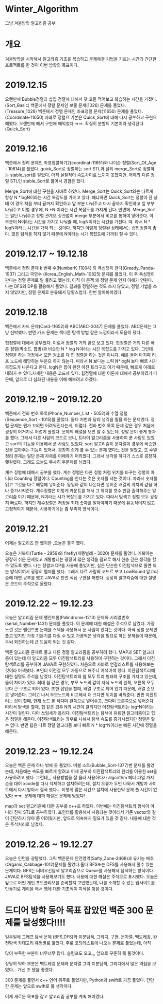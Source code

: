 # Winter_Algorithm
 그냥 겨울방학 알고리즘 공부

# 개요
 겨울방학을 시작해서 알고리즘 기초를 복습하고 문제해결 기법을 기르는 시간과 간단한 프로젝트를 한 것이 이번 방학의 목표이다.

# 2019.12.15
 오랜만에 Bubble정렬과 삽입 정렬에 대해서 닷 코들 적어보고 복습하는 시간을 가졌다. (Sort_Basic)
 백준에서 정렬 문제인 보물 문제(1026) 문제를 풀었다. (Treasure_1026)
 백준에서 정렬 문제인 좌표정렬 문제(11650) 문제를 풀었다. (Coordinate-11650)
 자바로 정렬으 기본은 Quick_Sort에 대해 다시 공부하고 구현으 해봤다. 오랜만에 해서 구현에 애먹었다 ㅠㅠ. 확실히 분할의 기본이라 생각된다. (Quick_Sort) 
 
 # 2019.12.16
 
 백준에서 정려 문제인 좌표정렬하기2(coordinat-11651)와 나이순 정렬(Sort_Of_Age - 10814)를 풀었다. quick_Sort로 정렬하는 sort STL과 달리 
 merge_Sort로 정렬하는 stable_sort를 알았다. 아직 실질적이 속도차이르 느끼지 못했지만, 어제와 다른 정렬 STL인 stable_Sort로 풀어서 경험은 했다.

 Merge_Sort에 대한 구현을 자바로 하였다. Merge_Sort는 Quick_Sort와는 다르게 항상 N *logN이라는 시간 복잡도를 가지고 있다. 왜냐하면 Quick_Sort는 정렬이          된 상태 이 경우 처음 부터 끝까지 확인하고 앞 부분 나눠주고 다시 끝까지 확인하고 앞 부부 나눠주고 이럴 경우에, N *N 이라는 시간 복잡도를 가지게 된다. 반면에.  Merge_Sort는 일단 나눠주고 정렬 관계오 상관없이 merge 부분에서 비교를 통하여 넣어준다. 이 부분이 N이라는 시간을 가지고 나눠줄 때, logN이라는 시간을 가진다. 따. 라서 N * logN이라는 시간을 가직 되는 것이다. 하지만 이렇게 정렬된 상태에서는 삽입정렬이 좋다. 많은 탐색을 하지 않기 때문에 N이라는 시가 복잡도에 가까워 질 수 있다. 

# 2019.12.17 ~ 19.12.18

백준에서 정려 문제 k 번째 수(NumberK-11004) 와 욕심쟁이 판다(Greedy_Panda-1937) 그리고 국영수 (Korea_English_Math-10825) 문제를 풀었다. 이 주 욕심쟁이 판다는 정렬 문제로 알 풀려고 했는데, 아직 이 문젝 왜 정렬 문제 인지 이해가 안된다. 나는 DFS와 DP를 활용해서 풀었다. 결과를 정렬하는 것도 쓰지 않았고, 정렬 기법을 쓰지 않았지만, 정렬 문제로 분류돼서 당황스럽다. 한번 알아봐야겠다.

# 2019.12.18

백준에서 카드 문제(Card-11652)와 ABC(ABC-3047) 문제를 풀었다. ABC문제는 그냥 신박했다. 반면 카드 문제는 색다른 탐색 방법 같은 느낌이라서 도움이 됐다.

힙정렬에 대해서 공부했다. 이로서 정렬의 거의 끝으 보고 있다. 힙정렬은 거의 다른 빠른 정렬(퀵소드, 합병)과 비슷한 N * log N이라는 시간 복잡도를 가지고 있다. 그런데 정렬을 하는 과정에서 모든 원소를 다 힙 정렬을 하는 것은 아니다. 예를 들어 마지마 리프 노드에 해당하는 부분으 하지 않는다. 따라서 N 보다는 느릭 N*logN 보다 빠르 시가 복잡도가 나온다고 한다. logN은 힙이 완전 이진 트리구조 이기 때문에, 빠르게 아래로 내려가 수 있다.자세한 내용은 코드에 있다. 힙정렬에 대한 이론에 대해서 공부하였기 때문에, 앞으로 더 심화된 내용을 이해 해보려고 하겠다.

# 2019.12.19 ~ 2019.12.20

백준에서 전화 번호 목록(Phone_Number_List - 5052)와 수열 정렬 (Sequence_Sort - 1015)를 풀었다. 둘다 저번과 달리 생각을 필욜 하는 문제였다. 정렬 문제는 뭔가 꼬의면 어려워진다는게, 어렵다. 전화 번호 목록 문제 같은 경우 처음에 굉장히 어거지로 어렵게 풀었다. 문제의 해설을 보면 알 수 있는데, 정말 운이 좋게 통과를 했다. 그래서 다른 사람의 코드르 보니, 트라이 알고리즘을 사용하여 푼 사람도 있었고 sort의 기능을 이용해서 푼 사람도 있었다. sort 알고리즘이 문자열이 경우에 비슷한 것을 모아주는 기능이 있어서, 굉장히 쉽게 풀 수 있는 문제 였다느 것을 알았고. 또 수열 정려 문제는 일단 문제 자체를 이해하기 어려웠다. 그래서 생각을 하다가 스스로 굉장히 헷갈렸다. 그래도 오늘도 무사히 두문제를 넘겼다.

계수 정렬에 대해서 공부를 했다. 계수 정렬은 다른 정렬 처럼 위치를 바꾸는 정렬이 아니라 Counting 정렬이다. Counting을 한다는 것은 숫자를 세는 것이다. 따라서 숫자를 읽고 그것을 다르 배열에 넣어준다. 동일하 값이 나온다면 넣어준 배열의 위치의 값을 하나 증가시켜준다. 계수정렬은 이렇게 카운트를 해서 그 위치를 갯수 만큼 출력해주는 알고리즘 이기 때문에, N이라는 시가 복잡도를 가지고 있다. 따라서 탐색고 정렬 모두 굉장히 빠르다. 하지만 계수정렬은 저장될 최대 숫자를 알아야하기 때문에 유동적이지 않고 고정적이기 때문에, 사용하기에는 좀 부족하 방식이다.

# 2019.12.21

어제는 알고리즈 안 했지만 ,오늘은 결국 했다.

오늘은 거북이(Turtle - 2959)와 firefly(개똥벌레 - 3020) 문제를 풀었다. 거북이는 굉장히 쉬운 문제였고 개똥벌레는 굉장히 많은 생각을 필요로 해서 한층 깊은 생각을 할 수 있도록 했다. 나는 정렬과 DP를 사용해 풀었지만, 실은 단순한 이진탐색으로 풀면 되는 방식이여서 굉장히 떨떠름 했다. 그래서 다르 사람의 코드르 보고 LowBound 알고리즘에 대햇 공부를 했고 JAVA로 한번 직접 구현을 해봤다. 굉장히 알고리즘에 대한 설명은 코드의 주석으로 올렸다.

# 2019.12.22 ~ 19.12.23

오늘은 알고리즘 문제 팰린드롬(Palindrome-1213) 문제와 시리얼번호(serial_Number-1431) 문제를 풀었다. 이 문제에 대한 해설은 주석으로 남겼다. 가장 느낀 것은 팰린드롬 문제를 스택을 사용해서 푼 사람이 있다는 것이다. 아직 정렬 문제만 풀고 있지만 가장 기본기를 다질 수 있고 가끔씩은 생각을 필요로 하는 문제들이 때문에, 두뇌 회전하는데 큰 도움이 되는 것 같다. 

백준 알고리즘 문제르 풀고 다른 정렬 알고리즘을 공부하려 했다. MAP과 SET 알고리즘이 있는데 이 알고리즘 모두 이진탐색트리를 사용하여 구현하는 것이다. 그래서 이진탐색트리를 공부하여 JAVA로 구현하였다. 처음으로 자바로 연결리스트를 사용해보는 것이라 어색했다. 포인터 이런걸 모두 자동으로 해주니 어색어색 했다. 이진탐색트리에 대한 설명도 주석을 남겼다. 이진탐색트리와 힙 모두 트리 형태의 구조를 가지고 있는데, 둘이 차이가 있다. 최대 힙 같은 경우, 부모 노드의 값이 자식 노드의 왼쪽, 오른쪽 모두 보다 큰 구조로 되어 있다. 또한 삽입을 할때, 배열 구조로 되어 있기 때문에, 배열 순으로 넣어준다. 그러고 나서 부모노드와 비교해서 더 크다면 위치를 바꿔준다. 반면 이진트리는 삽이 할때, 현재 노드 볻 작다며 왼쪽으로 넣어주고, 크다며 오른쪽으로 넣어준다. 따라서 탐색을 할때, 힙 같은 경우 N의 시간이 걸리지만 이진탐색트리는 log^N이라는 시간이 걸린다. 다마 쓰임세가 틀리다. 이진탐색트리는 탐색에 유용한 알고리즘이고 힙은 정렬을 해준다. 이진탐색트리는 좌우로 나눠서 탐색 속도를 증가시켰지만 정렬은 할 수 없다. 반면 힙은 다르 정렬 알고리즘 보다 빠르 N * log^N이라는 빠른 시간에 정렬을 해준다.

# 2019.12.23 ~ 19.12.24

 오늘은 백준 문제 하나 밖에 못 풀었다. 버블 소트(Bubble_Sort-1377)번 문제를 풀었는데, 처음에는 속도를 빠르게 할려고 어제 공부하 이진탐색트리의 원리를 이용한 set을 사용하려고 했다. 그런데,,, 사용방법을 잘 몰라 사용하다가 algorithm 헤더 파일 까지 손을 대어 xcode를 다시 삭제하고 설치하려는데, 설치 오류가 두번 나와서 개발자 사이트에서 다시 받아서 결국 했다... 이렇게 많은 시간으 설치에 사용한닥 문제 풀 시간이 없었다 ㅠㅠ. 문제에 대하 해설은 문제에 담았다!
 
 map과 set 알고리즘에 대한 공부를 c++로 하였다. 이번에는 이진탐색트리 형식이 아니라 진짜 STL로 공부하였다. 포인터를 활용해서 사용되는 것이라서 기존 vector와 같이 간단하지 않아 쫌 어려웠지만, 앞으로 익숙해지 필요가 있을 것 같다. 내용에 대한 것은 주석처리로 남겼다.
 
# 2019.12.26 ~ 19.12.27

 오늘은 인턴을 광탈했다. 그릭 백준문제 안전영역(Safty_Zone-2468)과 유기농 배추(Organic_Cabbage-1012)문제를 풀었다.둘다 BFS또는 DFS를 사용해서 풀수 있는 문제이다. BFS는 너비우선탐색 알고리즘으로 Queue를 사용해서 탐색하는 방식이다. JAVA로 BFS탐색을 사용해보기도 했다. 내용에 대한 해설은 주석으로 표시했다. 오늘은 앞으로 어떤 개인 포토폴리오를 준비할지 고민했는데, 나를 소개할 수 있는 웹사이트를 만들기로 계획을 해서 웹에 대한 기초적이 지식을 쌓을 것이다.
 
# 드디어 방학 동아 목표 잡았던 백준 300 문제를 달성했다!!!!



일주일에 그래프 탐색 문제 (BFS,DFS)와 이분탐색, 그리디, 구현, 문자열, 백트레킹, 완전탐색 카테고리 유형별로 풀었다. 주로 코딩테스트에 나오는 문제로 풀었는데, 아직 

많이 부족한 부분이 너무너무 많다. 슬럼프도 오고,,, 앞으로 꾸준히 쭉 풀것이다. 

상당히 약하 부분은 백트레킹 문제와 문자열 그릭 이분탐색, 그리디에서 많은 약점을 보였다... 개선 조 됐음 좋겠다. 

300 문제를 풀면서 c++ 언어 위주로 풀었지만, Python과 swift로 가끔 풀었다. 간단한 문제는 앞으로 swift로 풀 생각이다.

이제 새로운 목표를 잡고 알고리즘 공부를 계속 해야겠다.
 
 
 
 
 














